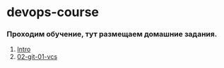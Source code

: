 # devops-course

### Проходим обучение, тут размещаем домашние задания.

1. [Intro](https://github.com/macbane-ops/devops-course/tree/master/01-intro-01)
2. [02-git-01-vcs](https://github.com/macbane-ops/devops-course/tree/master/02-git-01-vcs)



